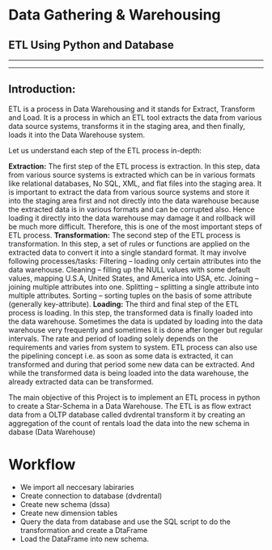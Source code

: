 # Data Gathering & Warehousing
## ETL Using Python and Database 
***
***
## Introduction:
ETL is a process in Data Warehousing and it stands for Extract, Transform and Load. 
It is a process in which an ETL tool extracts the data from various data source systems, 
transforms it in the staging area, and then finally, loads it into the Data Warehouse system. 

Let us understand each step of the ETL process in-depth: 

**Extraction:**
The first step of the ETL process is extraction. In this step, data from various source systems is extracted which can be in various formats like relational databases,
No SQL, XML, and flat files into the staging area. It is important to extract the data from various source systems and store it into the staging area first and not directly into the data warehouse 
because the extracted data is in various formats and can be corrupted also. Hence loading it directly into the data warehouse may damage it and rollback will be much more difficult. 
Therefore, this is one of the most important steps of ETL process.
**Transformation:** 
The second step of the ETL process is transformation. In this step, a set of rules or functions are applied on the extracted data to convert it into a single standard format.
It may involve following processes/tasks: 
Filtering – loading only certain attributes into the data warehouse.
Cleaning – filling up the NULL values with some default values, mapping U.S.A, United States, and America into USA, etc.
Joining – joining multiple attributes into one.
Splitting – splitting a single attribute into multiple attributes.
Sorting – sorting tuples on the basis of some attribute (generally key-attribute).
**Loading:**
The third and final step of the ETL process is loading. In this step, the transformed data is finally loaded into the data warehouse. 
Sometimes the data is updated by loading into the data warehouse very frequently and sometimes it is done after longer but regular intervals.
The rate and period of loading solely depends on the requirements and varies from system to system.
ETL process can also use the pipelining concept i.e. as soon as some data is extracted, it can transformed and during that period some new data can be extracted.
And while the transformed data is being loaded into the data warehouse, the already extracted data can be transformed.


The main objective of this Project is to implement an ETL process in python to create a Star-Schema in a Data Warehouse. The ETL is as flow 
extract data from a OLTP database called dvdrental
transform it by creating an aggregation of the count of rentals
load the data into the new schema in dabase (Data Warehouse)

# Workflow 
+ We import all neccesary labiraries 
+ Create connection to database (dvdrental) 
+ Create new schema (dssa)
+ Create new dimension tables 
+ Query the data from database and use the SQL script to do the transformation and create a DtaFrame 
+ Load the DataFrame into new schema.







